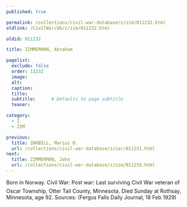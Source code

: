 ```yaml
---
published: true

permalink: /collections/civil-war-database/z/zim/011232.html
oldlink: /CivilWar/db/z/zim/011232.html

oldid: 011232

title: ZIMMERMAN, Abraham

pagelist:
  exclude: false
  order: 11232
  image: 
  alt:
  caption:
  title:
  subtitle:      # Defaults to page subtitle
  teaser:

category: 
  - Z 
  - ZIM

previous:
  title: ZARBILL, Marius D.
  url: /collections/civil-war-database/z/zar/011231.html  
next:
  title: ZIMMERMAN, John
  url: /collections/civil-war-database/z/zim/011233.html   
---
```

Born in Norway. Civil War: Post war: &#147;Last surviving Civil War veteran&#148; of Oscar Township, Otter Tail County, Minnesota. Died Sunday at Rothsay, Minnesota, age 92. Sources: (Fergus Falls Daily Journal, 18 Feb 1929)